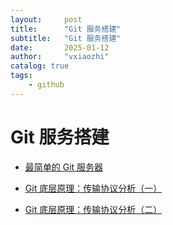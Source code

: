 ```yaml
---
layout:     post
title:      "Git 服务搭建"
subtitle:   "Git 服务搭建"
date:       2025-01-12
author:     "vxiaozhi"
catalog: true
tags:
    - github
---
```


# Git 服务搭建

- [最简单的 Git 服务器](https://www.ruanyifeng.com/blog/2022/10/git-server.html)

- [Git 底层原理：传输协议分析（一）](https://xiaowenxia.github.io/git-inside/2021/02/23/git-internal-protocol.1/index.html)
- [Git 底层原理：传输协议分析（二）](https://xiaowenxia.github.io/git-inside/2021/02/23/git-internal-protocol.2/)
